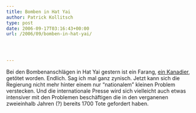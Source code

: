 ```yaml
---
title: Bomben in Hat Yai
author: Patrick Kollitsch
type: post
date: 2006-09-17T03:16:43+00:00
url: /2006/09/bomben-in-hat-yai/




---
```

Bei den Bombenanschl&auml;gen in Hat Yai gestern ist ein Farang, [ein Kanadier][1], get&ouml;tet worden. Endlich. Sag ich mal ganz zynisch. Jetzt kann sich die Regierung nicht mehr hinter einem nur &#8220;nationalem&#8221; kleinen Problem verstecken. Und die internationale Presse wird sich vielleicht auch etwas intensiver mit den Problemen besch&auml;ftigen die in den verganenen zweieinhalb Jahren (?) bereits 1700 Tote gefordert haben.

 [1]: http://www.nationmultimedia.com/breakingnews/read.php?newsid=30013857